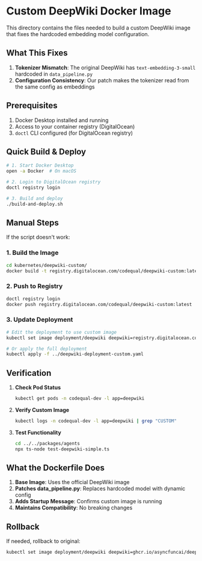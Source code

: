 # Custom DeepWiki Docker Image

This directory contains the files needed to build a custom DeepWiki image that fixes the hardcoded embedding model configuration.

## What This Fixes

1. **Tokenizer Mismatch**: The original DeepWiki has `text-embedding-3-small` hardcoded in `data_pipeline.py`
2. **Configuration Consistency**: Our patch makes the tokenizer read from the same config as embeddings

## Prerequisites

1. Docker Desktop installed and running
2. Access to your container registry (DigitalOcean)
3. `doctl` CLI configured (for DigitalOcean registry)

## Quick Build & Deploy

```bash
# 1. Start Docker Desktop
open -a Docker  # On macOS

# 2. Login to DigitalOcean registry
doctl registry login

# 3. Build and deploy
./build-and-deploy.sh
```

## Manual Steps

If the script doesn't work:

### 1. Build the Image
```bash
cd kubernetes/deepwiki-custom/
docker build -t registry.digitalocean.com/codequal/deepwiki-custom:latest .
```

### 2. Push to Registry
```bash
doctl registry login
docker push registry.digitalocean.com/codequal/deepwiki-custom:latest
```

### 3. Update Deployment
```bash
# Edit the deployment to use custom image
kubectl set image deployment/deepwiki deepwiki=registry.digitalocean.com/codequal/deepwiki-custom:latest -n codequal-dev

# Or apply the full deployment
kubectl apply -f ../deepwiki-deployment-custom.yaml
```

## Verification

1. **Check Pod Status**
   ```bash
   kubectl get pods -n codequal-dev -l app=deepwiki
   ```

2. **Verify Custom Image**
   ```bash
   kubectl logs -n codequal-dev -l app=deepwiki | grep "CUSTOM"
   ```

3. **Test Functionality**
   ```bash
   cd ../../packages/agents
   npx ts-node test-deepwiki-simple.ts
   ```

## What the Dockerfile Does

1. **Base Image**: Uses the official DeepWiki image
2. **Patches data_pipeline.py**: Replaces hardcoded model with dynamic config
3. **Adds Startup Message**: Confirms custom image is running
4. **Maintains Compatibility**: No breaking changes

## Rollback

If needed, rollback to original:
```bash
kubectl set image deployment/deepwiki deepwiki=ghcr.io/asyncfuncai/deepwiki-open:latest -n codequal-dev
```

